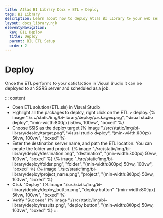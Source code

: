 ```yaml
---
title: Atlas BI Library Docs » ETL » Deploy
tags: BI Library
description: Learn about how to deploy Atlas BI Library to your web server from Visual Studio.
layout: docs_library.njk
eleventyNavigation:
  key: BIL Deploy
  title: Deploy
  parent: BIL ETL Setup
  order: 2
---
```


# Deploy


Once the ETL performs to your satisfaction in Visual Studio it can be deployed to an SSRS server and scheduled as a job.

::: content
- Open ETL solution (ETL.sln) in Visual Studio
- Highlight all the packages to deploy, right click on the ETL > deploy.
  {% image "./src/static/img/bi-library/deploy/packages.png", "visual studio deploy", "(min-width:800px) 50vw, 100vw", "boxed" %}
- Choose SSIS as the deploy target
  {% image "./src/static/img/bi-library/deploy/target.png", "visual studio deploy", "(min-width:800px) 50vw, 100vw", "boxed" %}
- Enter the destination server name, and path the ETL location. You can create the folder and project.
  {% image "./src/static/img/bi-library/deploy/destination.png", "destination", "(min-width:800px) 50vw, 100vw", "boxed" %}
  {% image "./src/static/img/bi-library/deploy/folder.png", "folder", "(min-width:800px) 50vw, 100vw", "boxed" %}
  {% image "./src/static/img/bi-library/deploy/project_name.png", "project", "(min-width:800px) 50vw, 100vw", "boxed" %}
- Click "Deploy"
  {% image "./src/static/img/bi-library/deploy/deploy_button.png", "deploy button", "(min-width:800px) 50vw, 100vw", "boxed" %}
- Verify "Success"
  {% image "./src/static/img/bi-library/deploy/results.png", "deploy button", "(min-width:800px) 50vw, 100vw", "boxed" %}
:::
